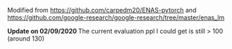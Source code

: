 Modified from https://github.com/carpedm20/ENAS-pytorch
and https://github.com/google-research/google-research/tree/master/enas_lm

<strong>Update on 02/09/2020 </strong>
The current evaluation ppl I could get is still > 100 (around 130)